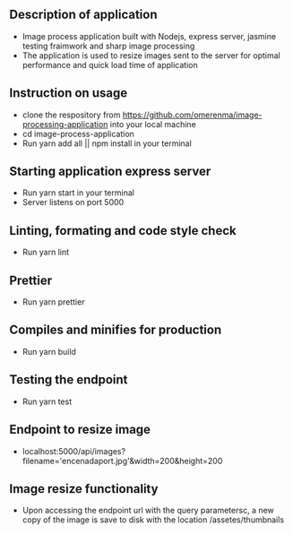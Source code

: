 ## Description of application
- Image process application built with Nodejs, express server, jasmine testing fraimwork and sharp image processing
- The application is used to resize images sent to the server for optimal performance and quick load time of application

## Instruction on usage
- clone the respository from https://github.com/omerenma/image-processing-application into your local machine
- cd image-process-application
- Run yarn add all || npm install in your terminal

## Starting application express server
- Run yarn start in your terminal 
- Server listens on port 5000

## Linting, formating and code style check
- Run yarn lint

## Prettier
- Run yarn prettier

## Compiles and minifies for production
- Run yarn build

## Testing the endpoint
- Run yarn test

## Endpoint to resize image
- localhost:5000/api/images?filename='encenadaport.jpg'&width=200&height=200

## Image resize  functionality
- Upon accessing the endpoint url with the query parametersc, a new copy of the image is save to disk with  the location /assetes/thumbnails
